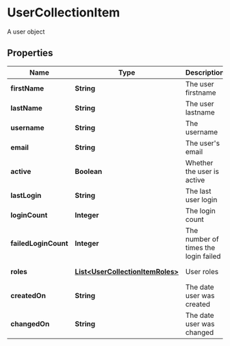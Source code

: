 

# UserCollectionItem

A user object 

## Properties

Name | Type | Description | Notes
------------ | ------------- | ------------- | -------------
**firstName** | **String** | The user firstname |  [optional]
**lastName** | **String** | The user lastname |  [optional]
**username** | **String** | The username |  [optional]
**email** | **String** | The user&#39;s email |  [optional]
**active** | **Boolean** | Whether the user is active |  [optional] [readonly]
**lastLogin** | **String** | The last user login |  [optional] [readonly]
**loginCount** | **Integer** | The login count |  [optional] [readonly]
**failedLoginCount** | **Integer** | The number of times the login failed |  [optional] [readonly]
**roles** | [**List&lt;UserCollectionItemRoles&gt;**](UserCollectionItemRoles.md) | User roles |  [optional] [readonly]
**createdOn** | **String** | The date user was created |  [optional] [readonly]
**changedOn** | **String** | The date user was changed |  [optional] [readonly]



